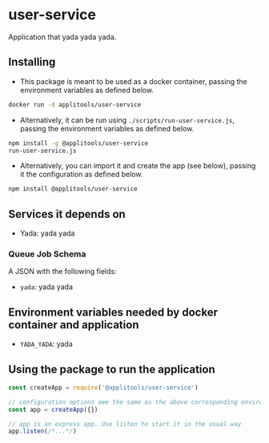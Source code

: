 # user-service

Application that yada yada yada.

## Installing

* This package is meant to be used as a docker container, passing the environment variables as defined below.

```sh
docker run -d applitools/user-service
```

* Alternatively, it can be run using `./scripts/run-user-service.js`,
  passing the environment variables as defined below.

```sh
npm install -g @applitools/user-service
run-user-service.js
```

* Alternatively, you can import it and create the app (see below), passing it the configuration as defined below.

```sh
npm install @applitools/user-service
```

## Services it depends on

* Yada: yada yada

### Queue Job Schema

A JSON with the following fields:

* `yada`: yada yada

## Environment variables needed by docker container and application

* `YADA_YADA`: yada

## Using the package to run the application

```js
const createApp = require('@applitools/user-service')

// configuration options aee the same as the above corresponding environment variables
const app = createApp({})

// app is an express app. Use listen to start it in the usual way
app.listen(/*...*/)
```
